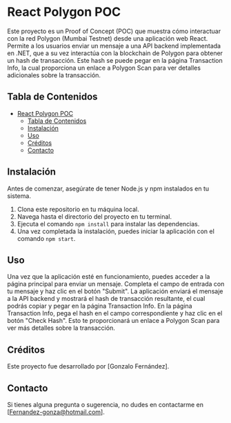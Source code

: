 # React Polygon POC

Este proyecto es un Proof of Concept (POC) que muestra cómo interactuar con la red Polygon (Mumbai Testnet) desde una aplicación web React. Permite a los usuarios enviar un mensaje a una API backend implementada en .NET, que a su vez interactúa con la blockchain de Polygon para obtener un hash de transacción. Este hash se puede pegar en la página Transaction Info, la cual proporciona un enlace a Polygon Scan para ver detalles adicionales sobre la transacción.

## Tabla de Contenidos

- [React Polygon POC](#react-polygon-poc)
  - [Tabla de Contenidos](#tabla-de-contenidos)
  - [Instalación](#instalación)
  - [Uso](#uso)
  - [Créditos](#créditos)
  - [Contacto](#contacto)

## Instalación

Antes de comenzar, asegúrate de tener Node.js y npm instalados en tu sistema.

1. Clona este repositorio en tu máquina local.
2. Navega hasta el directorio del proyecto en tu terminal.
3. Ejecuta el comando `npm install` para instalar las dependencias.
4. Una vez completada la instalación, puedes iniciar la aplicación con el comando `npm start`.

## Uso

Una vez que la aplicación esté en funcionamiento, puedes acceder a la página principal para enviar un mensaje. Completa el campo de entrada con tu mensaje y haz clic en el botón "Submit". La aplicación enviará el mensaje a la API backend y mostrará el hash de transacción resultante, el cual podrás copiar y pegar en la página Transaction Info. En la página Transaction Info, pega el hash en el campo correspondiente y haz clic en el botón "Check Hash". Esto te proporcionará un enlace a Polygon Scan para ver más detalles sobre la transacción.

## Créditos

Este proyecto fue desarrollado por [Gonzalo Fernández].

## Contacto

Si tienes alguna pregunta o sugerencia, no dudes en contactarme en [Fernandez-gonza@hotmail.com].
